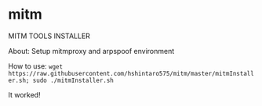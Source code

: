 # mitm
MITM TOOLS INSTALLER

About:
Setup mitmproxy and arpspoof environment

How to use:
 ``wget https://raw.githubusercontent.com/hshintaro575/mitm/master/mitmInstaller.sh; sudo ./mitmInstaller.sh``


It worked!